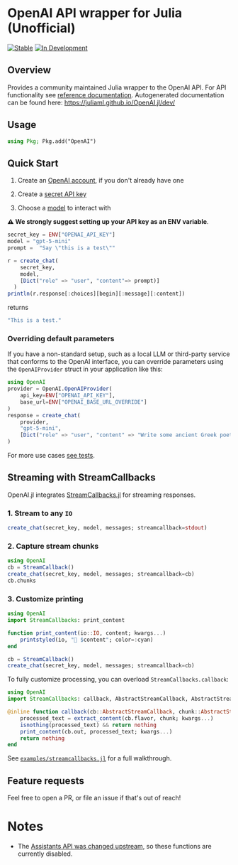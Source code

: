 
# OpenAI API wrapper for Julia (Unofficial)

[![Stable](https://img.shields.io/badge/docs-stable-blue.svg)](https://juliaml.github.io/OpenAI.jl/stable/)
[![In Development](https://img.shields.io/badge/docs-dev-blue.svg)](https://juliaml.github.io/OpenAI.jl/dev/)

## Overview

Provides a community maintained Julia wrapper to the OpenAI API.
For API functionality see [reference documentation](https://platform.openai.com/docs/api-reference).
Autogenerated documentation can be found here: https://juliaml.github.io/OpenAI.jl/dev/

## Usage

```julia
using Pkg; Pkg.add("OpenAI")
```

## Quick Start

1. Create an [OpenAI account](https://chat.openai.com/auth/login), if you don't already have one

2. Create a [secret API key](https://platform.openai.com/account/api-keys)

3. Choose a [model](https://platform.openai.com/docs/models) to interact with

__⚠️ We strongly suggest setting up your API key as an ENV variable__.

```julia
secret_key = ENV["OPENAI_API_KEY"]
model = "gpt-5-mini"
prompt =  "Say \"this is a test\""

r = create_chat(
    secret_key,
    model,
    [Dict("role" => "user", "content"=> prompt)]
  )
println(r.response[:choices][begin][:message][:content])
```
returns
```julia
"This is a test."
```

### Overriding default parameters

If you have a non-standard setup, such as a local LLM or third-party service that
conforms to the OpenAI interface, you can override parameters using the `OpenAIProvider`
struct in your application like this:

```julia
using OpenAI
provider = OpenAI.OpenAIProvider(
    api_key=ENV["OPENAI_API_KEY"],
    base_url=ENV["OPENAI_BASE_URL_OVERRIDE"]
)
response = create_chat(
    provider,
    "gpt-5-mini",
    [Dict("role" => "user", "content" => "Write some ancient Greek poetry")]
)
```

For more use cases [see tests](https://github.com/JuliaML/OpenAI.jl/tree/main/test).

## Streaming with StreamCallbacks

OpenAI.jl integrates [StreamCallbacks.jl](https://github.com/svilupp/StreamCallbacks.jl) for
streaming responses.

### 1. Stream to any `IO`

```julia
create_chat(secret_key, model, messages; streamcallback=stdout)
```

### 2. Capture stream chunks

```julia
using OpenAI
cb = StreamCallback()
create_chat(secret_key, model, messages; streamcallback=cb)
cb.chunks
```

### 3. Customize printing

```julia
using OpenAI
import StreamCallbacks: print_content

function print_content(io::IO, content; kwargs...)
    printstyled(io, "🌊 $content"; color=:cyan)
end

cb = StreamCallback()
create_chat(secret_key, model, messages; streamcallback=cb)
```

To fully customize processing, you can overload `StreamCallbacks.callback`:

```julia
using OpenAI
import StreamCallbacks: callback, AbstractStreamCallback, AbstractStreamChunk, extract_content, print_content

@inline function callback(cb::AbstractStreamCallback, chunk::AbstractStreamChunk; kwargs...)
    processed_text = extract_content(cb.flavor, chunk; kwargs...)
    isnothing(processed_text) && return nothing
    print_content(cb.out, processed_text; kwargs...)
    return nothing
end
```

See [`examples/streamcallbacks.jl`](examples/streamcallbacks.jl) for a full walkthrough.

## Feature requests

Feel free to open a PR, or file an issue if that's out of reach!

# Notes

* The [Assistants API was changed upstream](https://github.com/JuliaML/OpenAI.jl/issues/71),
  so these functions are currently disabled.
